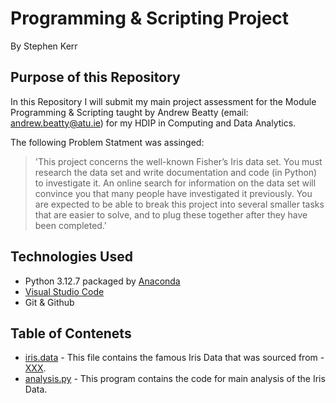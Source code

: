 # Programming & Scripting Project

By Stephen Kerr

## Purpose of this Repository 
In this Repository I will submit my main project assessment for the Module Programming & Scripting taught by Andrew Beatty (email: andrew.beatty@atu.ie) for my HDIP in Computing and Data Analytics.

The following Problem Statment was assinged: 
>'This project concerns the well-known Fisher’s Iris data set. You must research the data set
and write documentation and code (in Python) to investigate it. An online search for
information on the data set will convince you that many people have investigated it
previously. You are expected to be able to break this project into several smaller tasks that
are easier to solve, and to plug these together after they have been completed.'

## Technologies Used 

- Python 3.12.7 packaged by [Anaconda](https://www.anaconda.com/download)
- [Visual Studio Code](https://visualstudio.microsoft.com/)
- Git & Github

## Table of Contenets 

- [iris.data](https://github.com/skerr17/pands_project/blob/main/iris.data) - This file contains the famous Iris Data that was sourced from - [XXX]().
- [analysis.py](https://github.com/skerr17/pands_project/blob/main/analysis.py) - This program contains the code for main analysis of the Iris Data.  